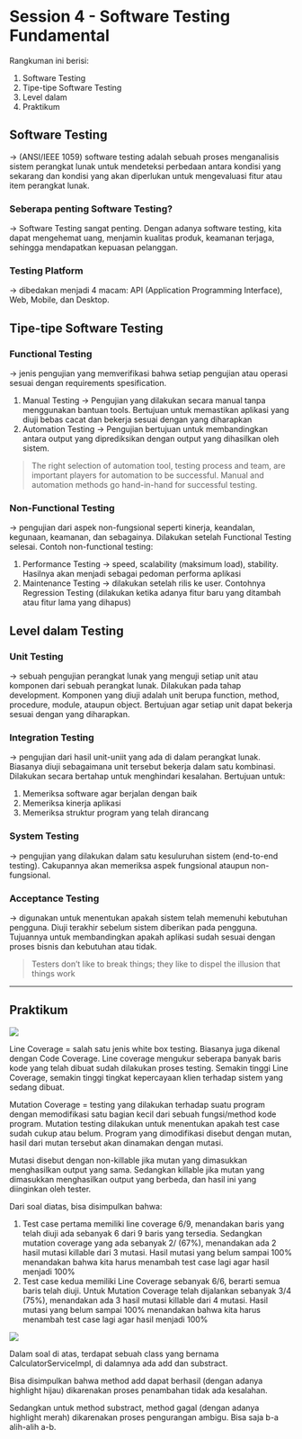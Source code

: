 # Session 4 - Software Testing Fundamental

Rangkuman ini berisi:
1. Software Testing
2. Tipe-tipe Software Testing
3. Level dalam 
4. Praktikum

## Software Testing
→ (ANSI/IEEE 1059) software testing adalah sebuah proses menganalisis sistem perangkat lunak untuk mendeteksi perbedaan antara kondisi yang sekarang dan kondisi yang akan diperlukan untuk mengevaluasi fitur atau item perangkat lunak.
### Seberapa penting Software Testing?
→ Software Testing sangat penting. Dengan adanya software testing, kita dapat mengehemat uang, menjamin kualitas produk, keamanan terjaga, sehingga mendapatkan kepuasan pelanggan.
### Testing Platform
→ dibedakan menjadi 4 macam: API (Application Programming Interface), Web, Mobile, dan Desktop.

## Tipe-tipe Software Testing
### Functional Testing
→ jenis pengujian yang memverifikasi bahwa setiap pengujian atau operasi sesuai dengan requirements spesification.
1.  Manual Testing → Pengujian yang dilakukan secara manual tanpa menggunakan bantuan tools. Bertujuan untuk memastikan aplikasi yang diuji bebas cacat dan bekerja sesuai dengan yang diharapkan
2.  Automation Testing → Pengujian bertujuan untuk membandingkan antara output yang diprediksikan dengan output yang dihasilkan oleh sistem.

> The right selection of automation tool, testing process and team, are important players for automation to be successful. Manual and automation methods go hand-in-hand for successful testing.

### Non-Functional Testing
→ pengujian dari aspek non-fungsional seperti kinerja, keandalan, kegunaan, keamanan, dan sebagainya. Dilakukan setelah Functional Testing selesai. Contoh non-functional testing:
1.  Performance Testing → speed, scalability (maksimum load), stability. Hasilnya akan menjadi sebagai pedoman performa aplikasi
2.  Maintenance Testing → dilakukan setelah rilis ke user. Contohnya Regression Testing (dilakukan ketika adanya fitur baru yang ditambah atau fitur lama yang dihapus)

## Level dalam Testing
### Unit Testing
→ sebuah pengujian perangkat lunak yang menguji setiap unit atau komponen dari sebuah perangkat lunak. Dilakukan pada tahap development. Komponen yang diuji adalah unit berupa function, method, procedure, module, ataupun object. Bertujuan agar setiap unit dapat bekerja sesuai dengan yang diharapkan.

### Integration Testing
→ pengujian dari hasil unit-uniit yang ada di dalam perangkat lunak. Biasanya diuji sebagaimana unit tersebut bekerja dalam satu kombinasi. Dilakukan secara bertahap untuk menghindari kesalahan. Bertujuan untuk:
1.  Memeriksa software agar berjalan dengan baik
2.  Memeriksa kinerja aplikasi
3.  Memeriksa struktur program yang telah dirancang

### System Testing
→ pengujian yang dilakukan dalam satu kesuluruhan sistem (end-to-end testing). Cakupannya akan memeriksa aspek fungsional ataupun non-fungsional.

### Acceptance Testing
→ digunakan untuk menentukan apakah sistem telah memenuhi kebutuhan pengguna. Diuji terakhir sebelum sistem diberikan pada pengguna. Tujuannya untuk membandingkan apakah aplikasi sudah sesuai dengan proses bisnis dan kebutuhan atau tidak.

> Testers don’t like to break things; they like to dispel the illusion that things work

---------
## Praktikum
<img src= "https://drive.google.com/file/d/1MnKP6fZbHvmX5Mqsohq3Qcj5Bo7SbJNy/view?usp=sharing">

Line Coverage = salah satu jenis white box testing. Biasanya juga dikenal dengan Code Coverage. Line coverage mengukur seberapa banyak baris kode yang telah dibuat sudah dilakukan proses testing. Semakin tinggi Line Coverage, semakin tinggi tingkat kepercayaan klien terhadap sistem yang sedang dibuat.

Mutation Coverage = testing yang dilakukan terhadap suatu program dengan memodifikasi satu bagian kecil dari sebuah fungsi/method kode program. Mutation testing dilakukan untuk menentukan apakah test case sudah cukup atau belum. Program yang dimodifikasi disebut dengan mutan, hasil dari mutan tersebut akan dinamakan dengan mutasi. 

Mutasi disebut dengan non-killable jika mutan yang dimasukkan menghasilkan output yang sama. Sedangkan killable jika mutan yang dimasukkan menghasilkan output yang berbeda, dan hasil ini yang diinginkan oleh tester.

Dari soal diatas, bisa disimpulkan bahwa:
1. Test case pertama memiliki line coverage 6/9, menandakan baris yang telah diuji ada sebanyak 6 dari 9 baris yang tersedia. 
    Sedangkan mutation coverage yang ada sebanyak 2/ (67%), menandakan ada 2 hasil mutasi killable dari 3 mutasi. 
    Hasil mutasi yang belum sampai 100% menandakan bahwa kita harus menambah test case lagi agar hasil menjadi 100%
2. Test case kedua memiliki Line Coverage sebanyak 6/6, berarti semua baris telah diuji. 
    Untuk Mutation Coverage telah dijalankan sebanyak 3/4 (75%), menandakan ada 3 hasil mutasi killable dari 4 mutasi. Hasil mutasi yang belum sampai 100% menandakan bahwa kita harus menambah test case lagi agar hasil menjadi 100%

<img src= "https://drive.google.com/file/d/1P5BTChFFU9XTSKwU-zga2TscDTdQGky7/view?usp=sharing">

Dalam soal di atas, terdapat sebuah class yang bernama CalculatorServiceImpl, di dalamnya ada add dan substract.

Bisa disimpulkan bahwa method add dapat berhasil (dengan adanya highlight hijau) dikarenakan proses penambahan tidak ada kesalahan.

Sedangkan untuk method substract, method gagal (dengan adanya highlight merah) dikarenakan proses pengurangan ambigu. Bisa saja b-a alih-alih a-b.